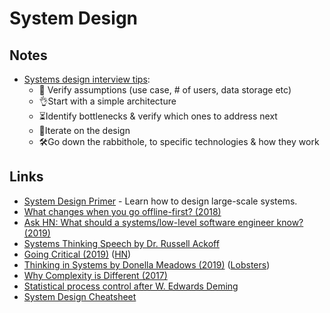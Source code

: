 # System Design

## Notes

* [Systems design interview tips](https://twitter.com/GergelyOrosz/status/1215714698278133761):
  * 🧐 Verify assumptions \(use case, \# of users, data storage etc\)
  * 👌Start with a simple architecture
  * ⏳Identify bottlenecks & verify which ones to address next
  * 🔄Iterate on the design
  * 🛠Go down the rabbithole, to specific technologies & how they work

## Links

* [System Design Primer](https://github.com/donnemartin/system-design-primer) - Learn how to design large-scale systems.
* [What changes when you go offline-first? \(2018\)](https://speakerdeck.com/ept/what-changes-when-you-go-offline-first)
* [Ask HN: What should a systems/low-level software engineer know? \(2019\)](https://news.ycombinator.com/item?id=18881649)
* [Systems Thinking Speech by Dr. Russell Ackoff](https://www.youtube.com/watch?v=EbLh7rZ3rhU)
* [Going Critical \(2019\)](https://www.meltingasphalt.com/interactive/going-critical/) \([HN](https://news.ycombinator.com/item?id=19905677)\)
* [Thinking in Systems by Donella Meadows \(2019\)](http://beza1e1.tuxen.de/thinking_in_systems.html) \([Lobsters](https://lobste.rs/s/n7g3x5/thinking_systems_by_donella_meadows)\)
* [Why Complexity is Different \(2017\)](https://mystudentvoices.com/why-complexity-is-different-ecd498e0eccb)
* [Statistical process control after W. Edwards Deming](https://www.2uo.de/deming/)
* [System Design Cheatsheet](https://gist.github.com/vasanthk/485d1c25737e8e72759f)

